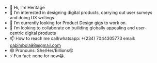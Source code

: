- 👋 Hi, I’m Heritage
- 👀 I’m interested in designing digital products, carrying out user surveys and doing UX writings.
- 🌱 I’m currently looking for Product Design gigs to work on.
- 💞️ I’m looking to collaborate on builiding globally appealing and user-centric digital products
- 📫 How to reach me call/whatsapp: +(234) 7044305773 email: oabimbola98@gmail.com
- 😄 Pronouns: She/Her/Billions😜
- ⚡ Fun fact: none for now😂.

<!---
HeritOla2/HeritOla2 is a ✨ special ✨ repository because its `README.md` (this file) appears on your GitHub profile.
You can click the Preview link to take a look at your changes.
--->
